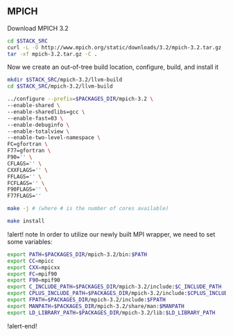 ## MPICH

Download MPICH 3.2

```bash
cd $STACK_SRC
curl -L -O http://www.mpich.org/static/downloads/3.2/mpich-3.2.tar.gz
tar -xf mpich-3.2.tar.gz -C .
```

Now we create an out-of-tree build location, configure, build, and install it

```bash
mkdir $STACK_SRC/mpich-3.2/llvm-build
cd $STACK_SRC/mpich-3.2/llvm-build

../configure --prefix=$PACKAGES_DIR/mpich-3.2 \
--enable-shared \
--enable-sharedlibs=gcc \
--enable-fast=03 \
--enable-debuginfo \
--enable-totalview \
--enable-two-level-namespace \
FC=gfortran \
F77=gfortran \
F90='' \
CFLAGS='' \
CXXFLAGS='' \
FFLAGS='' \
FCFLAGS='' \
F90FLAGS='' \
F77FLAGS=''

make -j # (where # is the number of cores available)

make install
```

!alert! note
In order to utilize our newly built MPI wrapper, we need to set some variables:

```bash
export PATH=$PACKAGES_DIR/mpich-3.2/bin:$PATH
export CC=mpicc
export CXX=mpicxx
export FC=mpif90
export F90=mpif90
export C_INCLUDE_PATH=$PACKAGES_DIR/mpich-3.2/include:$C_INCLUDE_PATH
export CPLUS_INCLUDE_PATH=$PACKAGES_DIR/mpich-3.2/include:$CPLUS_INCLUDE_PATH
export FPATH=$PACKAGES_DIR/mpich-3.2/include:$FPATH
export MANPATH=$PACKAGES_DIR/mpich-3.2/share/man:$MANPATH
export LD_LIBRARY_PATH=$PACKAGES_DIR/mpich-3.2/lib:$LD_LIBRARY_PATH
```
!alert-end!
